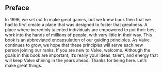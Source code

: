 ## Preface

In 1996, we set out to make great games, but we knew back then that we had to first create a place that was designed to foster that greatness. A place where incredibly talented individuals are empowered to put their best work into the hands of millions of people, with very little in their way.  This book is an abbreviated encapsulation of our guiding principles. As Valve continues to grow, we hope that these principles will serve each new person joining our ranks.  If you are new to Valve, welcome. Although the goals in this book are important, it’s really your ideas, talent, and energy that will keep Valve shining in the years ahead.  Thanks for being here. Let’s make great things.

